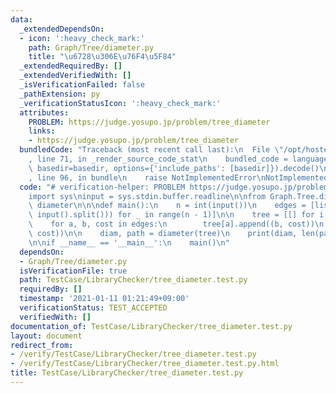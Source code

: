 ```yaml
---
data:
  _extendedDependsOn:
  - icon: ':heavy_check_mark:'
    path: Graph/Tree/diameter.py
    title: "\u6728\u306E\u76F4\u5F84"
  _extendedRequiredBy: []
  _extendedVerifiedWith: []
  _isVerificationFailed: false
  _pathExtension: py
  _verificationStatusIcon: ':heavy_check_mark:'
  attributes:
    PROBLEM: https://judge.yosupo.jp/problem/tree_diameter
    links:
    - https://judge.yosupo.jp/problem/tree_diameter
  bundledCode: "Traceback (most recent call last):\n  File \"/opt/hostedtoolcache/Python/3.10.4/x64/lib/python3.10/site-packages/onlinejudge_verify/documentation/build.py\"\
    , line 71, in _render_source_code_stat\n    bundled_code = language.bundle(stat.path,\
    \ basedir=basedir, options={'include_paths': [basedir]}).decode()\n  File \"/opt/hostedtoolcache/Python/3.10.4/x64/lib/python3.10/site-packages/onlinejudge_verify/languages/python.py\"\
    , line 96, in bundle\n    raise NotImplementedError\nNotImplementedError\n"
  code: "# verification-helper: PROBLEM https://judge.yosupo.jp/problem/tree_diameter\n\
    import sys\ninput = sys.stdin.buffer.readline\n\nfrom Graph.Tree.diameter import\
    \ diameter\n\n\ndef main():\n    n = int(input())\n    edges = [list(map(int,\
    \ input().split())) for _ in range(n - 1)]\n\n    tree = [[] for i in range(n)]\n\
    \    for a, b, cost in edges:\n        tree[a].append((b, cost))\n        tree[b].append((a,\
    \ cost))\n\n    diam, path = diameter(tree)\n    print(diam, len(path))\n    print(*path)\n\
    \n\nif __name__ == '__main__':\n    main()\n"
  dependsOn:
  - Graph/Tree/diameter.py
  isVerificationFile: true
  path: TestCase/LibraryChecker/tree_diameter.test.py
  requiredBy: []
  timestamp: '2021-01-11 01:21:49+09:00'
  verificationStatus: TEST_ACCEPTED
  verifiedWith: []
documentation_of: TestCase/LibraryChecker/tree_diameter.test.py
layout: document
redirect_from:
- /verify/TestCase/LibraryChecker/tree_diameter.test.py
- /verify/TestCase/LibraryChecker/tree_diameter.test.py.html
title: TestCase/LibraryChecker/tree_diameter.test.py
---
```

